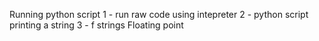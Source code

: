 Running python script
1 - run raw code using intepreter
2 - python script printing a string
3 - f strings
Floating point 
